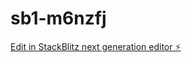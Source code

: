 # sb1-m6nzfj

[Edit in StackBlitz next generation editor ⚡️](https://stackblitz.com/~/github.com/EhsanMehar/sb1-m6nzfj)